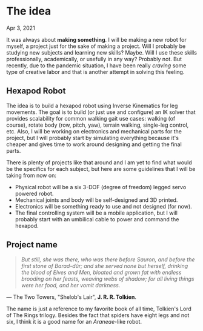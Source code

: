 # The idea

Apr 3, 2021 

It was always about **making something**. I will be making a new robot for myself, a project just for the sake of making a project. Will I probably be studying new subjects and learning new skills? Maybe. Will I use these skills professionally, academically, or usefully in any way? Probably not. But recently, due to the pandemic situation, I have been really *craving* some type of creative labor and that is another attempt in solving this feeling.

## Hexapod Robot

The idea is to build a hexapod robot using Inverse Kinematics for leg movements. The goal is to build (or just use and configure) an IK solver that provides scalability for common walking gait use cases: walking (of course), rotate body (row, pitch, yaw), terrain walking, single-leg control, etc. Also, I will be working on electronics and mechanical parts for the project, but I will probably start by simulating everything because it's cheaper and gives time to work around designing and getting the final parts.

There is plenty of projects like that around and I am yet to find what would be the specifics for each subject, but here are some guidelines that I will be taking from now on:

- Physical robot will be a six 3-DOF (degree of freedom) legged servo powered robot.
- Mechanical joints and body will be self-designed and 3D printed.
- Electronics will be something ready to use and not designed (for now).
- The final controlling system will be a mobile application, but I will probably start with an umbilical cable to power and command the hexapod.

## Project name

> *But still, she was there, who was there before Sauron, and before the first stone of Barad-dûr; and she served none but herself, drinking the blood of Elves and Men, bloated and grown fat with endless brooding on her feasts, weaving webs of shadow; for all living things were her food, and her vomit darkness.*

— The Two Towers, "Shelob's Lair", **J. R. R. Tolkien**.

The name is just a reference to my favorite book of all time, Tolkien's Lord of The Rings trilogy. Besides the fact that spiders have eight legs and not six, I think it is a good name for an *Araneae*-like robot.
